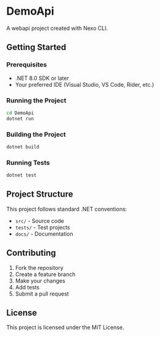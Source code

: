 # DemoApi

A webapi project created with Nexo CLI.

## Getting Started

### Prerequisites

- .NET 8.0 SDK or later
- Your preferred IDE (Visual Studio, VS Code, Rider, etc.)

### Running the Project

```bash
cd DemoApi
dotnet run
```

### Building the Project

```bash
dotnet build
```

### Running Tests

```bash
dotnet test
```

## Project Structure

This project follows standard .NET conventions:

- `src/` - Source code
- `tests/` - Test projects
- `docs/` - Documentation

## Contributing

1. Fork the repository
2. Create a feature branch
3. Make your changes
4. Add tests
5. Submit a pull request

## License

This project is licensed under the MIT License.

